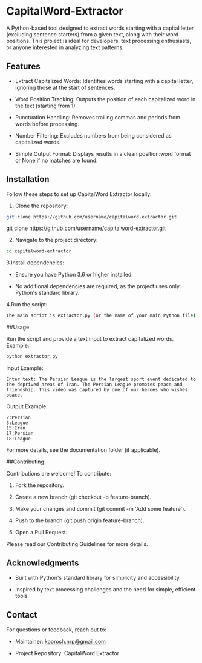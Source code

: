 # CapitalWord-Extractor
A Python-based tool designed to extract words starting with a capital letter (excluding sentence starters) from a given text, along with their word positions. This project is ideal for developers, text processing enthusiasts, or anyone interested in analyzing text patterns.

## Features

* Extract Capitalized Words: Identifies words starting with a capital letter, ignoring those at the start of sentences.

* Word Position Tracking: Outputs the position of each capitalized word in the text (starting from 1).

* Punctuation Handling: Removes trailing commas and periods from words before processing.

* Number Filtering: Excludes numbers from being considered as capitalized words.

* Simple Output Format: Displays results in a clean position:word format or None if no matches are found.

## Installation
Follow these steps to set up CapitalWord Extractor locally:
1. Clone the repository:
```bash
git clone https://github.com/username/capitalword-extractor.git
```
git clone https://github.com/username/capitalword-extractor.git

2. Navigate to the project directory:
```bash
cd capitalword-extractor
```
3.Install dependencies:

* Ensure you have Python 3.6 or higher installed.

* No additional dependencies are required, as the project uses only Python's standard library.

4.Run the script:
```bash
The main script is extractor.py (or the name of your main Python file).
```

##Usage

Run the script and provide a text input to extract capitalized words. Example:
```bash
python extractor.py
```
Input Example:
```plian
Enter text: The Persian League is the largest sport event dedicated to the deprived areas of Iran. The Persian League promotes peace and friendship. This video was captured by one of our heroes who wishes peace.
```
Output Example:
```plain
2:Persian
3:League
15:Iran
17:Persian
18:League
```
For more details, see the documentation folder (if applicable).

##Contributing

Contributions are welcome! To contribute:

1. Fork the repository.

2. Create a new branch (git checkout -b feature-branch).

3. Make your changes and commit (git commit -m 'Add some feature').

4. Push to the branch (git push origin feature-branch).

5. Open a Pull Request.

Please read our Contributing Guidelines for more details.

## Acknowledgments
* Built with Python's standard library for simplicity and accessibility.

* Inspired by text processing challenges and the need for simple, efficient tools.

## Contact
For questions or feedback, reach out to:
* Maintainer: koorosh.nrp@gmail.com

* Project Repository: CapitalWord Extractor
